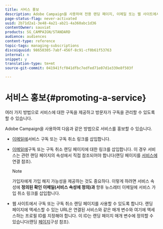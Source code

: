 ```yaml
---
title: 서비스 홍보
description: Adobe Campaign을 사용하여 전용 랜딩 페이지, 이메일 또는 웹 사이트에서 직접 서비스를 홍보하고 고객의 참여를 유도할 수 있습니다.
page-status-flag: never-activated
uuid: 2b71d2a1-3e48-4a21-ab21-4a360abc1d36
contentOwner: sauviat
products: SG_CAMPAIGN/STANDARD
audience: audiences
content-type: reference
topic-tags: managing-subscriptions
discoiquuid: 98650305-7abf-456f-8c91-cf0b61f53763
internal: n
snippet: y
translation-type: tm+mt
source-git-commit: 041941fcf041dfbc7edfed71e07d1e339e8f503f

---
```



# 서비스 홍보{#promoting-a-service}

여러 가지 방법으로 서비스에 대한 구독을 제공하고 방문자가 구독을 관리할 수 있도록 할 수 있습니다.

Adobe Campaign을 사용하여 다음과 같은 방법으로 서비스를 홍보할 수 있습니다.

* [이메일에](../../designing/using/links.md#inserting-a-link)서비스 구독 또는 구독 취소 링크를 삽입합니다.

* [이메일에](../../designing/using/links.md)구독 또는 구독 취소 랜딩 페이지에 대한 링크를 삽입합니다. 이 경우 서비스는 관련 랜딩 페이지의 속성에서 직접 참조되어야 합니다(랜딩 페이지를 [서비스에](../../channels/using/configuring-landing-page.md#linking-a-landing-page-to-a-service)연결 참조).

   >[!NOTE]
   >
   >가입자에게 가입 해지 가능성을 제공하는 것도 중요하다. 이렇게 하려면 서비스 속성에 <b>정의된 확인 이메일(서비스 속성에 정의)과</b> 향후 뉴스레터 이메일에 서비스 가입 취소 링크를 삽입합니다.

* 웹 사이트에서 구독 또는 구독 취소 랜딩 페이지를 사용할 수 있도록 합니다. 랜딩 페이지에 액세스할 수 있는 URL은 연결된 서비스와 같은 매개 변수와 여기에 액세스하는 프로필 ID를 지정해야 합니다. 이 ID는 랜딩 페이지 매개 변수에 정의할 수 있습니다(랜딩 [페이지](../../channels/using/configuring-landing-page.md)구성 참조).
